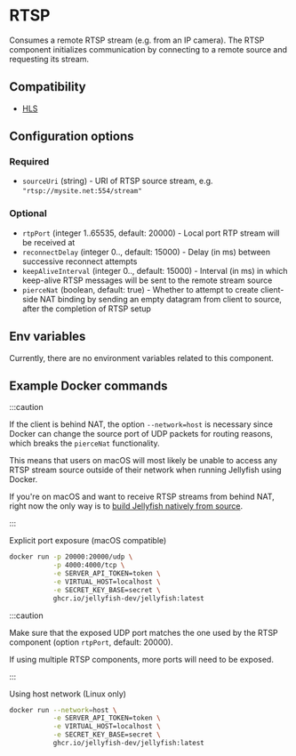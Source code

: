 # RTSP

Consumes a remote RTSP stream (e.g. from an IP camera).
The RTSP component initializes communication by connecting to
a remote source and requesting its stream.

## Compatibility

* [HLS](./hls.md)

## Configuration options

### Required

* `sourceUri` (string) - URI of RTSP source stream, e.g. `"rtsp://mysite.net:554/stream"`

### Optional

* `rtpPort` (integer 1..65535, default: 20000) - Local port RTP stream will be received at
* `reconnectDelay` (integer 0.., default: 15000) - Delay (in ms) between successive reconnect attempts
* `keepAliveInterval` (integer 0.., default: 15000) - Interval (in ms) in which keep-alive
  RTSP messages will be sent to the remote stream source
* `pierceNat` (boolean, default: true) - Whether to attempt to create client-side NAT binding
  by sending an empty datagram from client to source, after the completion of RTSP setup

## Env variables

Currently, there are no environment variables related to this component.

## Example Docker commands

:::caution

If the client is behind NAT, the option `--network=host` is necessary
since Docker can change the source port of UDP packets for routing reasons,
which breaks the `pierceNat` functionality.

This means that users on macOS will most likely be unable to access any
RTSP stream source outside of their network when running Jellyfish using Docker.

If you're on macOS and want to receive RTSP streams from behind NAT,
right now the only way is to [build Jellyfish natively from source](../installation.md#building-from-source).

:::

Explicit port exposure (macOS compatible)

```bash
docker run -p 20000:20000/udp \
           -p 4000:4000/tcp \
           -e SERVER_API_TOKEN=token \
           -e VIRTUAL_HOST=localhost \
           -e SECRET_KEY_BASE=secret \
           ghcr.io/jellyfish-dev/jellyfish:latest
```

:::caution

Make sure that the exposed UDP port matches the one used by the RTSP component
(option `rtpPort`, default: 20000).

If using multiple RTSP components, more ports will need to be exposed.

:::

Using host network (Linux only)

```bash
docker run --network=host \
           -e SERVER_API_TOKEN=token \
           -e VIRTUAL_HOST=localhost \
           -e SECRET_KEY_BASE=secret \
           ghcr.io/jellyfish-dev/jellyfish:latest
```
